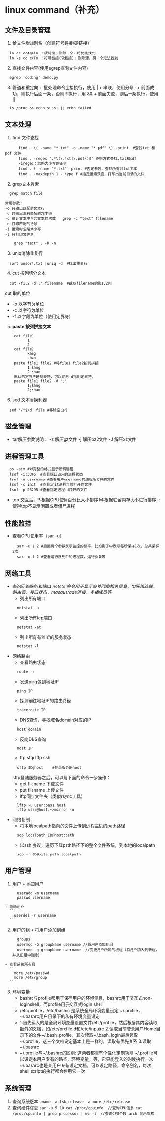 # linux command（补充）

## 文件及目录管理
  1.  给文件增加别名（创建符号链接/硬链接）
  ```shell
    ln cc ccAgain ：硬链接；删除一个，将仍能找到
    ln -s cc ccTo ：符号链接(软链接)；删除源，另一个无法找到
  ```
  2. 查找文件内容(使用egrep查询文件内容)
  ```
    egrep 'coding' demo.py
  ```
  3. 管道和重定向
    + 批处理命令连接执行，使用 |
    + 串联，使用分号 ;
    + 前面成功，则执行后面一条，否则不执行，用 &&
    + 前面失败，则后一条执行，使用 ||
  ```
    ls /proc && echo suss! || echo failed
  ```

## 文本处理
1. find 文件查找
```
      find . \( -name "*.txt" -o -name "*.pdf" \) -print  #查找txt 和pdf 文件
      find . -regex ".*\(\.txt|\.pdf\)$" 正则方式查找.txt和pdf
      -iregex：忽略大小写的正则
      find . ! -name "*.txt" -print #否定参数，查找所有非txt文本
      find . -maxdepth 1 - type f #指定搜索深度，打印出当前目录的文件
```

2. grep文本搜索
```
  grep match file
```
    常用参数：
    -o 只输出匹配的文本行  
    -v 只输出没有匹配的文本行
    -c 统计文本中包含文本的次数   grep -c "text" filename
    -n 打印匹配的行号
    -i 搜索时忽略大小写
    -l 只打印文件名

```
    grep "text" . -R -n    
```

3. uniq消除重复行
```
  sort unsort.txt |uniq -d  #找出重复行
```

4. cut 按列切分文本
```
  cut -f1,2 -d';' filename  #截取filename的第1,2列
```
  cut 取的单位
  + -b 以字节为单位
  + -c 以字符为单位
  + -f 以字段为单位（使用定界符）

5. **paste 按列拼接文本**

```
    cat file1
          1
          2
    cat file2
          kang
          shao
    paste file1 file2 #将file1 file2按列拼接
          1 kang
          2 shao
    默认的定界符是制表符，可以使用-d指明定界符。
    paste file1 file2 -d ";"
          1;kang
          2;shao
```

6. sed 文本替换利器
```
  sed '/^$/d' file #移除空白行
```

## 磁盘管理
  + tar解压参数说明：
    -z 解压gz文件
    -j 解压bz2文件
    -J 解压xz文件

## 进程管理工具
  ```
    ps -ajx #以完整的格式显示所有进程
    lsof -i:3306  #查看端口占用的进程状态
    lsof -u username #查看用户username的进程所打开的文件
    lsof -c init  #查看init进程当前打开的文件
    lsof -p 23295 #查看指定进程id打开的文件
  ```
  + top
    交互后，P:根据CPU使用百分比大小排序
           M:根据驻留内存大小进行排序
           i:使得top不显示闲置或者僵尸进程

## 性能监控
  + 查看CPU使用率（sar -u）
    ```
      sar -u 1 2 #后面两个参数表示监控的频率，比如例子中表示每秒采样1次，总共采样2次
      sar -q 1 2 #查看运行队列中的进程数，运行负载等

    ```
## 网络工具
  + 查询网络服务和端口
    *netstat命令用于显示各种网络相关信息，如网络连接，路由表，接口状态，masquerade连接，多播成员等*
    + 列出所有端口
    ```
      netstat -a
    ```
    + 列出所有tcp端口
    ```
      netstat -at
    ```
    + 列出所有有监听的服务状态
    ```
      netstat -l
    ```
  + 网络路由
    + 查看路由状态
    ```
      route -n
    ```
    + 发送ping包到地址IP
    ```
      ping IP
    ```
    + 探测前往地址IP的路由路径
    ```
      traceroute IP
    ```
    + DNS查询，寻找域名domain对应的IP
    ```
      host domain
    ```
    + 反向DNS查询
    ```
      host IP
    ```
    + ftp sftp lftp ssh
    ```
      sftp ID@host    #登录服务器host
    ```
    sftp登陆服务器之后，可以用下面的命令一步操作：
      + get filename  下载文件
      + put filename  上传文件
    + lftp同步文件夹（类似rsync工具）
    ```
      lftp -u user:pass host
      lftp user@host:~>mirror -n
    ```
  + 网络复制
      + 将本地localpath指向的文件上传到远程主机的path路径
      ```
        scp localpath ID@host:path
      ```
      + 以ssh 协议，遍历下载path路径下的整个文件系统，到本地的localpath
      ```
        scp -r ID@site:path localpath
      ```
## 用户管理
  1. 用户
    + 添加用户
      ```
        useradd -m username
        passwd username
      ```
    + 删除用户
      ```
        userdel -r username
      ```
  2. 用户的组
    + 将用户添加到组
      ```
        groups
        usermod -G groupName username //将用户添加到组
        usermod -g groupName username  //变更用户所属的根组（将用户加入到新组，并从旧组中删除）
      ```
    + 查看系统所有组
      ```
        more /etc/passwd
        more /etc/group
      ```
  3. 环境变量
      + bashrc与profile都用于保存用户的环境信息，bashrc用于交互式non-loginshell，而profile用于交互式login shell
      + /etc/profile，/etc/bashrc 是系统全局环境变量设定  ~/.profile，~/.bashrc用户目录下的私有环境变量设定
      + 1.首先读入的是全局环境变量设置文件/etc/profile，然后根据其内容读取额外的文档，如/etc/profile.d和/etc/inputrc
        2.读取当前登录用户Home目录下的文件~/.bash_profile，其次读取~/.bash_login最后读取~/.profile，这三个文档设定基本上是一样的，读取有优先关系
        3.读取~/.bashrc
      + ~/.profile与~/.bashrc的区别:
        这两者都具有个性化定制功能
          ~/.profile可以设定本用户专有的路径，环境变量，等，它只能登入的时候执行一次
          ~/.bashrc也是某用户专有设定文档，可以设定路径，命令别名，每次shell script的执行都会使用它一次

## 系统管理
  1. 查询系统版本
    ```
      uname -a
      lsb_release -a
      more /etc/release
    ```
  2. 查询硬件信息
    ```
      sar -u 5 10
      cat /proc/cpuinfo  //查询CPU信息
      cat /proc/cpuinfo | grep processor | wc -l  //查询CPU个数
      arch 显示架构
    ```
